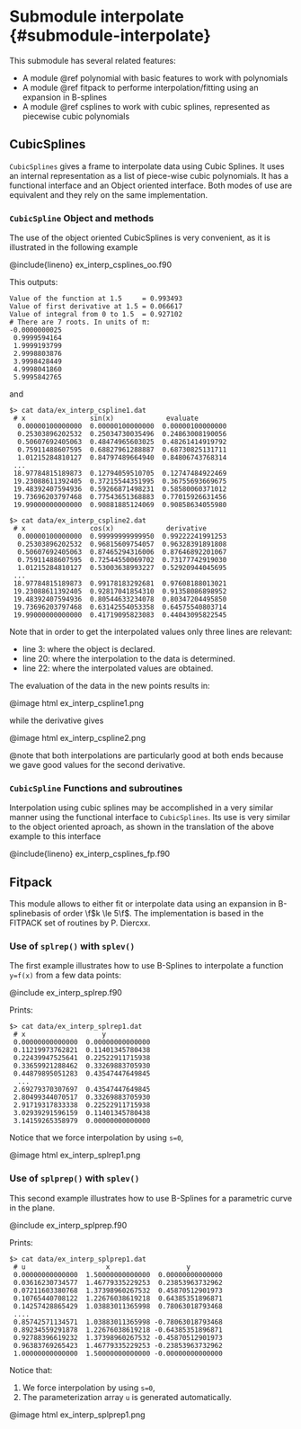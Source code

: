 # Submodule interpolate {#submodule-interpolate}

This submodule has several related features:

- A module @ref polynomial with basic features to work with polynomials
- A module @ref fitpack to performe interpolation/fitting using an expansion in B-splines
- A module @ref csplines to work with cubic splines, represented as piecewise cubic polynomials


## CubicSplines

 `CubicSplines` gives a frame to interpolate data using Cubic Splines. It uses an internal representation as a list of piece-wise cubic polynomials. It has a functional interface and an Object oriented interface. Both modes of use are equivalent and they rely on the same implementation.
 
### `CubicSpline` Object and methods

The use of the object oriented CubicSplines is very convenient, as it is illustrated in the following example

@include{lineno} ex_interp_csplines_oo.f90

 This outputs:
```{.shell-session}
Value of the function at 1.5     = 0.993493
Value of first derivative at 1.5 = 0.066617
Value of integral from 0 to 1.5  = 0.927102
# There are 7 roots. In units of π:
-0.0000000025
 0.9999594164
 1.9999193799
 2.9998803876
 3.9998428449
 4.9998041860
 5.9995842765
```

and 

```{.shell-session}
$> cat data/ex_interp_cspline1.dat
 # x                sin(x)             evaluate
  0.00000100000000  0.00000100000000  0.00000100000000
  0.25303896202532  0.25034730035496  0.24863008190056
  0.50607692405063  0.48474965603025  0.48261414919792
  0.75911488607595  0.68827961288887  0.68730825131711
  1.01215284810127  0.84797489664940  0.84806743768314
 ...
 18.97784815189873  0.12794059510705  0.12747484922469
 19.23088611392405  0.37215544351995  0.36755693669675
 19.48392407594936  0.59266871498231  0.58580060371012
 19.73696203797468  0.77543651368883  0.77015926631456
 19.99000000000000  0.90881885124069  0.90858634055980

$> cat data/ex_interp_cspline2.dat
 # x                cos(x)             derivative
  0.00000100000000  0.99999999999950  0.99222241991253
  0.25303896202532  0.96815609754057  0.96328391891808
  0.50607692405063  0.87465294316006  0.87646892201067
  0.75911488607595  0.72544550069702  0.73177742919030
  1.01215284810127  0.53003638993227  0.52920944045695
 ...
 18.97784815189873  0.99178183292681  0.97608188013021
 19.23088611392405  0.92817041854310  0.91358086898952
 19.48392407594936  0.80544633234078  0.80347204495850
 19.73696203797468  0.63142554053358  0.64575540803714
 19.99000000000000  0.41719095823083  0.44043095822545
```

Note that in order to get the interpolated values only three lines are relevant:
 - line 3:  where the object is declared.
 - line 20: where the interpolation to the data is determined.
 - line 22: where the interpolated values are obtained.

The evaluation of the data in the new points results in:

@image html ex_interp_cspline1.png

while the derivative gives

@image html ex_interp_cspline2.png

@note that both interpolations are particularly good at both ends because we gave good values for the second derivative.

### `CubicSpline` Functions and subroutines

Interpolation using cubic splines may be accomplished in a very similar manner using the functional interface to `CubicSplines`. Its use is very similar to the object oriented aproach, as shown in the translation of the above example to this interface

@include{lineno} ex_interp_csplines_fp.f90


## Fitpack

This module allows to either fit or interpolate data using an expansion in B-splinebasis of order \f$k \le 5\f$. The implementation is based in the FITPACK set of routines by P. Diercxx.


### Use of `splrep()` with `splev()`

The first example illustrates how to use B-Splines to interpolate a function `y=f(x)` from a few data points:

@include ex_interp_splrep.f90

Prints:

```{.shell-session}
$> cat data/ex_interp_splrep1.dat
 # x                   y
 0.00000000000000  0.00000000000000
 0.11219973762821  0.11401345780438
 0.22439947525641  0.22522911715938
 0.33659921288462  0.33269883705930
 0.44879895051283  0.43547447649845
  ...
 2.69279370307697  0.43547447649845
 2.80499344070517  0.33269883705930
 2.91719317833338  0.22522911715938
 3.02939291596159  0.11401345780438
 3.14159265358979  0.00000000000000
```

Notice that we force interpolation by using `s=0`,

@image html ex_interp_splrep1.png


### Use of `splprep()` with `splev()`
This second example illustrates how to use B-Splines for a parametric curve in the plane.

@include ex_interp_splprep.f90


 Prints:
 
```{.shell-session}
$> cat data/ex_interp_splprep1.dat
 # u                    x                   y
 0.00000000000000  1.50000000000000  0.00000000000000
 0.03616230734577  1.46779335229253  0.23853963732962
 0.07211603380768  1.37398960267532  0.45870512901973
 0.10765440708122  1.22676038619218  0.64385351896871
 0.14257428865429  1.03883011365998  0.78063018793468
 ....
 0.85742571134571  1.03883011365998 -0.78063018793468
 0.89234559291878  1.22676038619218 -0.64385351896871
 0.92788396619232  1.37398960267532 -0.45870512901973
 0.96383769265423  1.46779335229253 -0.23853963732962
 1.00000000000000  1.50000000000000 -0.00000000000000 
```

Notice that:
  1. We force interpolation by using `s=0`,
  2. The parameterization array `u` is generated automatically.

@image html ex_interp_splprep1.png
